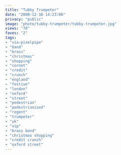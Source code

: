 ```yaml
---
title: "Tubby Trumpeter"
date: "2008-12-16 14:23:06"
privacy: "public"
image: "photo/tubby-trumpeter/tubby-trumpeter.jpg"
views: "70"
faves: "2"
tags:
- "via-pixelpipe"
- "band"
- "brass"
- "christmas"
- "shopping"
- "cornet"
- "credit"
- "crunch"
- "england"
- "festive"
- "london"
- "oxford"
- "street"
- "pedestrian"
- "pedestrianised"
- "regent"
- "trumpeter"
- "uk"
- "vip"
- "brass band"
- "christmas shopping"
- "credit crunch"
- "oxford street"
---
```


